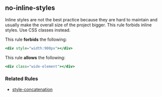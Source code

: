 ## no-inline-styles

Inline styles are not the best practice because they are hard to maintain and usually make the overall size of the project bigger. This rule forbids inline styles. Use CSS classes instead.

This rule **forbids** the following:

```hbs
<div style="width:900px"></div>
```

This rule **allows** the following:

```hbs
<div class="wide-element"></div>
```

### Related Rules

* [style-concatenation](style-concatenation.md)

